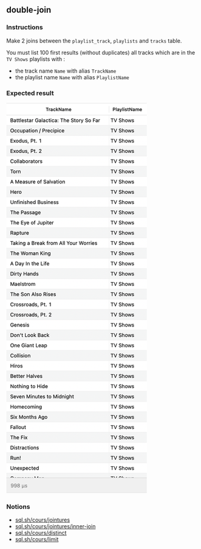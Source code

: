 ## double-join

### Instructions

Make 2 joins between the `playlist_track`, `playlists` and `tracks` table.

You must list 100 first results (without duplicates) all tracks which are in the `TV Shows` playlists with :

- the track name `Name` with alias `TrackName`
- the playlist name `Name` with alias `PlaylistName`

### Expected result

![Expected Result](./expected.png)

### Notions

- [sql.sh/cours/jointures](https://sql.sh/cours/jointures)
- [sql.sh/cours/jointures/inner-join](https://sql.sh/cours/jointures/inner-join)
- [sql.sh/cours/distinct](https://sql.sh/cours/distinct)
- [sql.sh/cours/limit](https://sql.sh/cours/limit)
